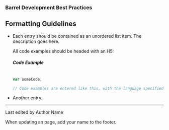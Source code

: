 ### Barrel Development Best Practices

Formatting Guidelines
---------------------

*	Each entry should be contained as an unordered list item. The description goes here.

	All code examples should be headed with an H5:
	
	##### Code Example
	
	``` javascript
	
	var someCode;
	
	// Code examples are entered like this, with the language specified for syntax highlighting
	
	```
	
*	Another entry.

- - -

Last edited by Author Name

When updating an page, add your name to the footer.